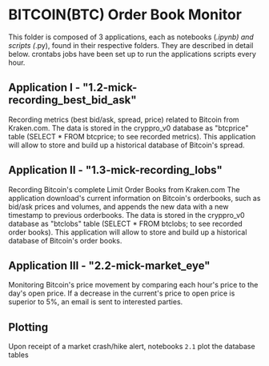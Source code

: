 # BITCOIN(BTC) Order Book Monitor

This folder is composed of 3 applications, each as notebooks (*.ipynb) and scripts (*.py), found in their respective folders. They are described in detail below.
crontabs jobs have been set up to run the applications scripts every hour. 

## Application I - "1.2-mick-recording_best_bid_ask"
Recording metrics (best bid/ask, spread, price) related to Bitcoin from Kraken.com.
The data is stored in the cryppro_v0 database as "btcprice" table (SELECT * FROM btcprice; to see recorded metrics).
This application will allow to store and build up a historical database of Bitcoin's spread.

## Application II - "1.3-mick-recording_lobs"
Recording Bitcoin's complete Limit Order Books from Kraken.com
The application download's current information on Bitcoin's orderbooks, such as bid/ask prices and volumes, and appends the new data with a new timestamp to previous orderbooks.
The data is stored in the cryppro_v0 database as "btclobs" table (SELECT * FROM btclobs; to see recorded order books).
This application will allow to store and build up a historical database of Bitcoin's order books.

## Application III - "2.2-mick-market_eye"
Monitoring Bitcoin's price movement by comparing each hour's price to the day's open price. If a decrease in the current's price to open price is superior to 5%, an email is sent to interested parties.

## Plotting

Upon receipt of a market crash/hike alert, notebooks `2.1` plot the database tables